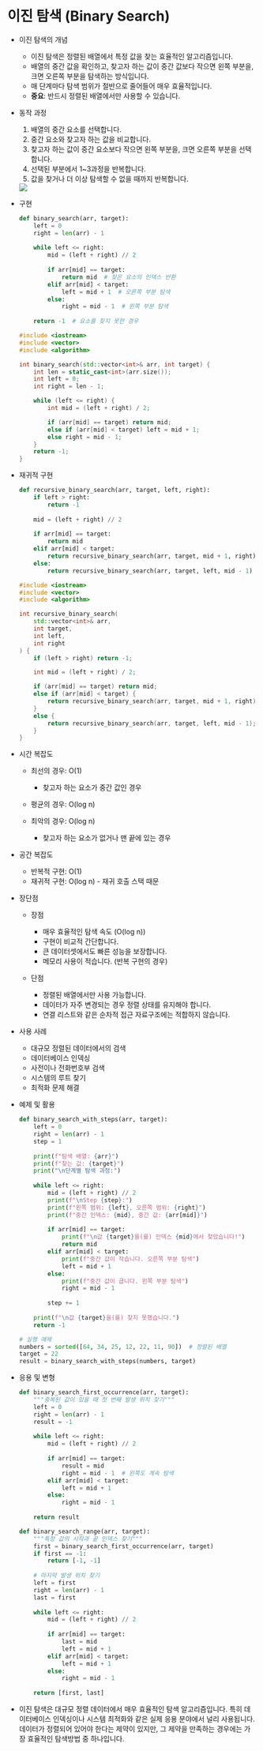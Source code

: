 # 이진 탐색 (Binary Search)

* 이진 탐색의 개념
    * 이진 탐색은 정렬된 배열에서 특정 값을 찾는 효율적인 알고리즘입니다.
    * 배열의 중간 값을 확인하고, 찾고자 하는 값이 중간 값보다 작으면 왼쪽 부분을, 크면 오른쪽 부분을 탐색하는 방식입니다.
    * 매 단계마다 탐색 범위가 절반으로 줄어들어 매우 효율적입니다.
    * **중요**: 반드시 정렬된 배열에서만 사용할 수 있습니다.

* 동작 과정
    1. 배열의 중간 요소를 선택합니다.
    2. 중간 요소와 찾고자 하는 값을 비교합니다.
    3. 찾고자 하는 값이 중간 요소보다 작으면 왼쪽 부분을, 크면 오른쪽 부분을 선택합니다.
    4. 선택된 부분에서 1~3과정을 반복합니다.
    5. 값을 찾거나 더 이상 탐색할 수 없을 때까지 반복합니다.
    <img src="https://blog.kakaocdn.net/dn/zwZKf/btsyLtuB9GT/lGYPusuwXqk1zWMt3KA411/img.gif">

* 구현
    ```python
    def binary_search(arr, target):
        left = 0
        right = len(arr) - 1
        
        while left <= right:
            mid = (left + right) // 2
            
            if arr[mid] == target:
                return mid  # 찾은 요소의 인덱스 반환
            elif arr[mid] < target:
                left = mid + 1  # 오른쪽 부분 탐색
            else:
                right = mid - 1  # 왼쪽 부분 탐색
        
        return -1  # 요소를 찾지 못한 경우
    ```
    ```cpp
    #include <iostream>
    #include <vector>
    #include <algorithm>

    int binary_search(std::vector<int>& arr, int target) {
        int len = static_cast<int>(arr.size());
        int left = 0;
        int right = len - 1;

        while (left <= right) {
            int mid = (left + right) / 2;

            if (arr[mid] == target) return mid;
            else if (arr[mid] < target) left = mid + 1;
            else right = mid - 1;
        }
        return -1;
    }
    ```

* 재귀적 구현
    ```python
    def recursive_binary_search(arr, target, left, right):
        if left > right:
            return -1
            
        mid = (left + right) // 2
        
        if arr[mid] == target:
            return mid
        elif arr[mid] < target:
            return recursive_binary_search(arr, target, mid + 1, right)
        else:
            return recursive_binary_search(arr, target, left, mid - 1)
    ```
    ```cpp
    #include <iostream>
    #include <vector>
    #include <algorithm>

    int recursive_binary_search(
        std::vector<int>& arr,
        int target,
        int left,
        int right
    ) {
        if (left > right) return -1;

        int mid = (left + right) / 2;

        if (arr[mid] == target) return mid;
        else if (arr[mid] < target) {
            return recursive_binary_search(arr, target, mid + 1, right);
        }
        else {
            return recursive_binary_search(arr, target, left, mid - 1);
        }
    }
    ```

* 시간 복잡도
    * 최선의 경우: O(1)
        - 찾고자 하는 요소가 중간 값인 경우

    * 평균의 경우: O(log n)
    * 최악의 경우: O(log n)
        - 찾고자 하는 요소가 없거나 맨 끝에 있는 경우

* 공간 복잡도
    * 반복적 구현: O(1)
    * 재귀적 구현: O(log n) - 재귀 호출 스택 때문

* 장단점
    * 장점
        - 매우 효율적인 탐색 속도 (O(log n))
        - 구현이 비교적 간단합니다.
        - 큰 데이터셋에서도 빠른 성능을 보장합니다.
        - 메모리 사용이 적습니다. (반복 구현의 경우)

    * 단점
        - 정렬된 배열에서만 사용 가능합니다.
        - 데이터가 자주 변경되는 경우 정렬 상태를 유지해야 합니다.
        - 연결 리스트와 같은 순차적 접근 자료구조에는 적합하지 않습니다.

* 사용 사례
    - 대규모 정렬된 데이터에서의 검색
    - 데이터베이스 인덱싱
    - 사전이나 전화번호부 검색
    - 시스템의 루트 찾기
    - 최적화 문제 해결

* 예제 및 활용
    ```python
    def binary_search_with_steps(arr, target):
        left = 0
        right = len(arr) - 1
        step = 1
        
        print(f"탐색 배열: {arr}")
        print(f"찾는 값: {target}")
        print("\n단계별 탐색 과정:")
        
        while left <= right:
            mid = (left + right) // 2
            print(f"\nStep {step}:")
            print(f"왼쪽 범위: {left}, 오른쪽 범위: {right}")
            print(f"중간 인덱스: {mid}, 중간 값: {arr[mid]}")
            
            if arr[mid] == target:
                print(f"\n값 {target}을(를) 인덱스 {mid}에서 찾았습니다!")
                return mid
            elif arr[mid] < target:
                print(f"중간 값이 작습니다. 오른쪽 부분 탐색")
                left = mid + 1
            else:
                print(f"중간 값이 큽니다. 왼쪽 부분 탐색")
                right = mid - 1
                
            step += 1
        
        print(f"\n값 {target}을(를) 찾지 못했습니다.")
        return -1

    # 실행 예제
    numbers = sorted([64, 34, 25, 12, 22, 11, 90])  # 정렬된 배열
    target = 22
    result = binary_search_with_steps(numbers, target)
    ```

* 응용 및 변형
    ```python
    def binary_search_first_occurrence(arr, target):
        """중복된 값이 있을 때 첫 번째 발생 위치 찾기"""
        left = 0
        right = len(arr) - 1
        result = -1
        
        while left <= right:
            mid = (left + right) // 2
            
            if arr[mid] == target:
                result = mid
                right = mid - 1  # 왼쪽도 계속 탐색
            elif arr[mid] < target:
                left = mid + 1
            else:
                right = mid - 1
                
        return result

    def binary_search_range(arr, target):
        """특정 값의 시작과 끝 인덱스 찾기"""
        first = binary_search_first_occurrence(arr, target)
        if first == -1:
            return [-1, -1]
            
        # 마지막 발생 위치 찾기
        left = first
        right = len(arr) - 1
        last = first
        
        while left <= right:
            mid = (left + right) // 2
            
            if arr[mid] == target:
                last = mid
                left = mid + 1
            elif arr[mid] < target:
                left = mid + 1
            else:
                right = mid - 1
                
        return [first, last]
    ```

- 이진 탐색은 대규모 정렬 데이터에서 매우 효율적인 탐색 알고리즘입니다. 특히 데이터베이스 인덱싱이나 시스템 최적화와 같은 실제
응용 분야에서 널리 사용됩니다. 데이터가 정렬되어 있어야 한다는 제약이 있지만, 그 제약을 만족하는 경우에는 가장 효율적인 탐색방법 중 하나입니다.